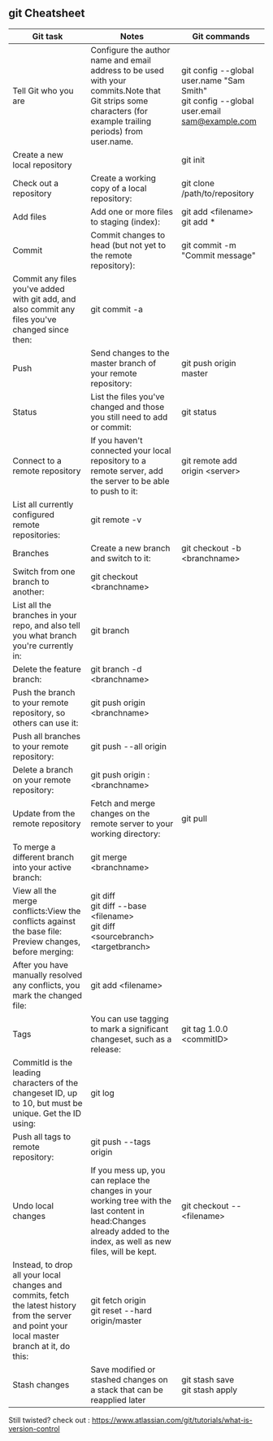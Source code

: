 ## git Cheatsheet

Git task | Notes | Git commands
-- | -- | --
Tell Git who you are | Configure the author name and email address to be used with your commits.Note that Git strips some characters (for example trailing periods) from user.name. | git config --global user.name "Sam Smith"<br>git config --global user.email sam@example.com
Create a new local repository |   | git init
Check out a repository | Create a working copy of a local repository: | git clone /path/to/repository
Add files | Add one or more files to staging (index): | git add \<filename><br>git add *
Commit | Commit changes to head (but not yet to the remote repository): |  git commit -m "Commit message"
Commit any files you've added with git add, and also commit any files you've changed since then: |  git commit -a
Push | Send changes to the master branch of your remote repository:  |  git push origin master
Status | List the files you've changed and those you still need to add or commit: | git status
Connect to a remote repository | If you haven't connected your local repository to a remote server, add the server to be able to push to it: | git remote add origin \<server>
List all currently configured remote repositories: | git remote -v
Branches | Create a new branch and switch to it: | git checkout -b \<branchname>
Switch from one branch to another: | git checkout \<branchname>
List all the branches in your repo, and also tell you what branch you're currently in: | git branch
Delete the feature branch: | git branch -d \<branchname>
Push the branch to your remote repository, so others can use it: | git push origin \<branchname>
Push all branches to your remote repository: | git push --all origin
Delete a branch on your remote repository: | git push origin :\<branchname>
Update from the remote repository | Fetch and merge changes on the remote server to your working directory: | git pull
To merge a different branch into your active branch: | git merge \<branchname>
View all the merge conflicts:View the conflicts against the base file: Preview changes, before merging: | git diff<br>git diff --base \<filename><br>git diff \<sourcebranch> \<targetbranch>
After you have manually resolved any conflicts, you mark the changed file: | git add \<filename>
Tags | You can use tagging to mark a significant changeset, such as a release: | git tag 1.0.0 \<commitID>
CommitId is the leading characters of the changeset ID, up to 10, but must be unique. Get the ID using: | git log
Push all tags to remote repository: | git push --tags origin
Undo local changes | If you mess up, you can replace the changes in your working tree with the last content in head:Changes already added to the index, as well as new files, will be kept. | git checkout -- \<filename>
Instead, to drop all your  local changes and commits, fetch the latest history from the server and  point your local master branch at it, do this: | git fetch origin<br>git reset --hard origin/master
Stash changes | Save modified or stashed changes on a stack that can be reapplied later | git stash save<br>git stash apply
  
 Still twisted?
 check out : https://www.atlassian.com/git/tutorials/what-is-version-control

